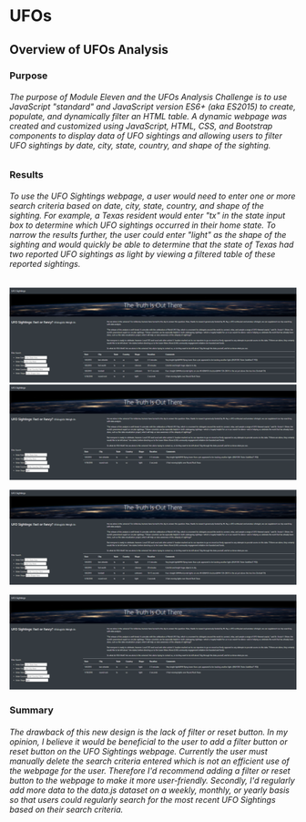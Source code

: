 # UFOs

## Overview of UFOs Analysis

### Purpose

###### The purpose of Module Eleven and the UFOs Analysis Challenge is to use JavaScript "standard" and JavaScript version ES6+ (aka ES2015) to create, populate, and dynamically filter an HTML table.  A dynamic webpage was created and customized using JavaScript, HTML, CSS, and Bootstrap components to display data of UFO sightings and allowing users to filter UFO sightings by date, city, state, country, and shape of the sighting.

### Results

###### To use the UFO Sightings webpage, a user would need to enter one or more search criteria based on date, city, state, country, and shape of the sighting.  For example, a Texas resident would enter "tx" in the state input box to determine which UFO sightings occurred in their home state.  To narrow the results further, the user could enter "light" as the shape of the sighting and would quickly be able to determine that the state of Texas had two reported UFO sightings as light by viewing a filtered table of these reported sightings.

<img src="static/images/UFO_sightings_tx.PNG" width="800">

<img src="static/images/UFO_sightings_tx_light.PNG" width="800">

![](static/images/UFO_sightings_tx.PNG)

![](static/images/UFO_sightings_tx_light.PNG)

### Summary

###### The drawback of this new design is the lack of filter or reset button. In my opinion, I believe it would be beneficial to the user to add a filter button or reset button on the UFO Sightings webpage.  Currently the user must manually delete the search criteria entered which is not an efficient use of the webpage for the user. Therefore I'd recommend adding a filter or reset button to the webpage to make it more user-friendly. Secondly, I'd regularly add more data to the data.js dataset on a weekly, monthly, or yearly basis so that users could regularly search for the most recent UFO Sightings based on their search criteria.